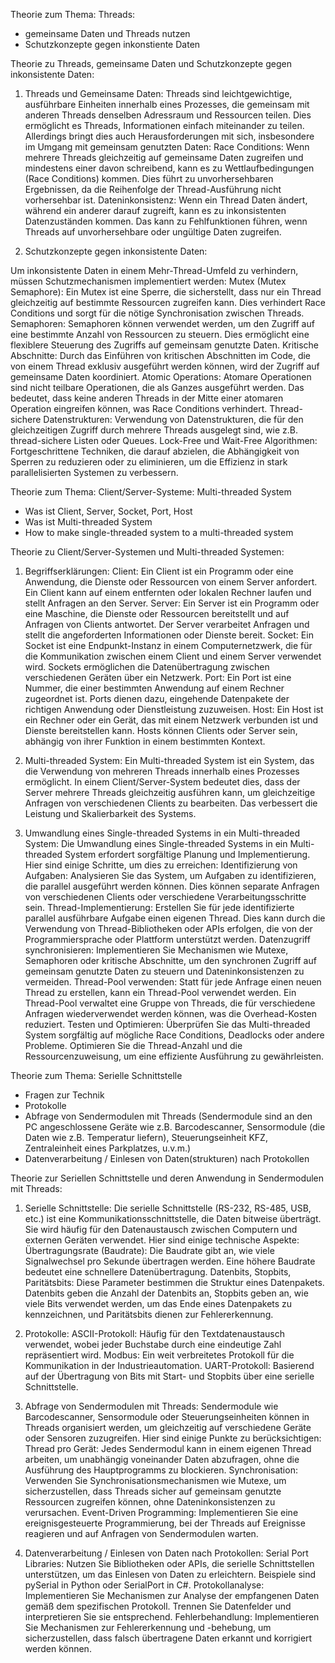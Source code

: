 Theorie zum Thema: 
Threads:

- gemeinsame Daten und Threads nutzen
- Schutzkonzepte gegen inkonstiente Daten

Theorie zu Threads, gemeinsame Daten und Schutzkonzepte gegen inkonsistente Daten:

1. Threads und Gemeinsame Daten:
Threads sind leichtgewichtige, ausführbare Einheiten innerhalb eines Prozesses, die gemeinsam mit anderen Threads denselben Adressraum und Ressourcen teilen. Dies ermöglicht es Threads, Informationen einfach miteinander zu teilen. Allerdings bringt dies auch Herausforderungen mit sich, insbesondere im Umgang mit gemeinsam genutzten Daten:
Race Conditions: Wenn mehrere Threads gleichzeitig auf gemeinsame Daten zugreifen und mindestens einer davon schreibend, kann es zu Wettlaufbedingungen (Race Conditions) kommen. Dies führt zu unvorhersehbaren Ergebnissen, da die Reihenfolge der Thread-Ausführung nicht vorhersehbar ist.
Dateninkonsistenz: Wenn ein Thread Daten ändert, während ein anderer darauf zugreift, kann es zu inkonsistenten Datenzuständen kommen. Das kann zu Fehlfunktionen führen, wenn Threads auf unvorhersehbare oder ungültige Daten zugreifen.

2. Schutzkonzepte gegen inkonsistente Daten:

Um inkonsistente Daten in einem Mehr-Thread-Umfeld zu verhindern, müssen Schutzmechanismen implementiert werden:
Mutex (Mutex Semaphore): Ein Mutex ist eine Sperre, die sicherstellt, dass nur ein Thread gleichzeitig auf bestimmte Ressourcen zugreifen kann. Dies verhindert Race Conditions und sorgt für die nötige Synchronisation zwischen Threads.
Semaphoren: Semaphoren können verwendet werden, um den Zugriff auf eine bestimmte Anzahl von Ressourcen zu steuern. Dies ermöglicht eine flexiblere Steuerung des Zugriffs auf gemeinsam genutzte Daten.
Kritische Abschnitte: Durch das Einführen von kritischen Abschnitten im Code, die von einem Thread exklusiv ausgeführt werden können, wird der Zugriff auf gemeinsame Daten koordiniert.
Atomic Operations: Atomare Operationen sind nicht teilbare Operationen, die als Ganzes ausgeführt werden. Das bedeutet, dass keine anderen Threads in der Mitte einer atomaren Operation eingreifen können, was Race Conditions verhindert.
Thread-sichere Datenstrukturen: Verwendung von Datenstrukturen, die für den gleichzeitigen Zugriff durch mehrere Threads ausgelegt sind, wie z.B. thread-sichere Listen oder Queues.
Lock-Free und Wait-Free Algorithmen: Fortgeschrittene Techniken, die darauf abzielen, die Abhängigkeit von Sperren zu reduzieren oder zu eliminieren, um die Effizienz in stark parallelisierten Systemen zu verbessern.

Theorie zum Thema: 
Client/Server-Systeme: Multi-threaded System

- Was ist Client, Server, Socket, Port, Host
- Was ist Multi-threaded System
- How to make single-threaded system to a multi-threaded system

Theorie zu Client/Server-Systemen und Multi-threaded Systemen:

1. Begriffserklärungen:
Client: Ein Client ist ein Programm oder eine Anwendung, die Dienste oder Ressourcen von einem Server anfordert. Ein Client kann auf einem entfernten oder lokalen Rechner laufen und stellt Anfragen an den Server.
Server: Ein Server ist ein Programm oder eine Maschine, die Dienste oder Ressourcen bereitstellt und auf Anfragen von Clients antwortet. Der Server verarbeitet Anfragen und stellt die angeforderten Informationen oder Dienste bereit.
Socket: Ein Socket ist eine Endpunkt-Instanz in einem Computernetzwerk, die für die Kommunikation zwischen einem Client und einem Server verwendet wird. Sockets ermöglichen die Datenübertragung zwischen verschiedenen Geräten über ein Netzwerk.
Port: Ein Port ist eine Nummer, die einer bestimmten Anwendung auf einem Rechner zugeordnet ist. Ports dienen dazu, eingehende Datenpakete der richtigen Anwendung oder Dienstleistung zuzuweisen.
Host: Ein Host ist ein Rechner oder ein Gerät, das mit einem Netzwerk verbunden ist und Dienste bereitstellen kann. Hosts können Clients oder Server sein, abhängig von ihrer Funktion in einem bestimmten Kontext.

2. Multi-threaded System:
Ein Multi-threaded System ist ein System, das die Verwendung von mehreren Threads innerhalb eines Prozesses ermöglicht. In einem Client/Server-System bedeutet dies, dass der Server mehrere Threads gleichzeitig ausführen kann, um gleichzeitige Anfragen von verschiedenen Clients zu bearbeiten. Das verbessert die Leistung und Skalierbarkeit des Systems.

3. Umwandlung eines Single-threaded Systems in ein Multi-threaded System:
Die Umwandlung eines Single-threaded Systems in ein Multi-threaded System erfordert sorgfältige Planung und Implementierung. Hier sind einige Schritte, um dies zu erreichen:
Identifizierung von Aufgaben: Analysieren Sie das System, um Aufgaben zu identifizieren, die parallel ausgeführt werden können. Dies können separate Anfragen von verschiedenen Clients oder verschiedene Verarbeitungsschritte sein.
Thread-Implementierung: Erstellen Sie für jede identifizierte parallel ausführbare Aufgabe einen eigenen Thread. Dies kann durch die Verwendung von Thread-Bibliotheken oder APIs erfolgen, die von der Programmiersprache oder Plattform unterstützt werden.
Datenzugriff synchronisieren: Implementieren Sie Mechanismen wie Mutexe, Semaphoren oder kritische Abschnitte, um den synchronen Zugriff auf gemeinsam genutzte Daten zu steuern und Dateninkonsistenzen zu vermeiden.
Thread-Pool verwenden: Statt für jede Anfrage einen neuen Thread zu erstellen, kann ein Thread-Pool verwendet werden. Ein Thread-Pool verwaltet eine Gruppe von Threads, die für verschiedene Anfragen wiederverwendet werden können, was die Overhead-Kosten reduziert.
Testen und Optimieren: Überprüfen Sie das Multi-threaded System sorgfältig auf mögliche Race Conditions, Deadlocks oder andere Probleme. Optimieren Sie die Thread-Anzahl und die Ressourcenzuweisung, um eine effiziente Ausführung zu gewährleisten.

Theorie zum Thema: 
Serielle Schnittstelle

- Fragen zur Technik
- Protokolle 
- Abfrage von Sendermodulen mit Threads (Sendermodule sind an den PC angeschlossene Geräte wie z.B. Barcodescanner, Sensormodule (die Daten wie z.B. Temperatur liefern), Steuerungseinheit KFZ, Zentraleinheit eines Parkplatzes, u.v.m.)
- Datenverarbeitung / Einlesen von Daten(strukturen) nach Protokollen

Theorie zur Seriellen Schnittstelle und deren Anwendung in Sendermodulen mit Threads:

1. Serielle Schnittstelle:
Die serielle Schnittstelle (RS-232, RS-485, USB, etc.) ist eine Kommunikationsschnittstelle, die Daten bitweise überträgt. Sie wird häufig für den Datenaustausch zwischen Computern und externen Geräten verwendet. Hier sind einige technische Aspekte:
Übertragungsrate (Baudrate): Die Baudrate gibt an, wie viele Signalwechsel pro Sekunde übertragen werden. Eine höhere Baudrate bedeutet eine schnellere Datenübertragung.
Datenbits, Stopbits, Paritätsbits: Diese Parameter bestimmen die Struktur eines Datenpakets. Datenbits geben die Anzahl der Datenbits an, Stopbits geben an, wie viele Bits verwendet werden, um das Ende eines Datenpakets zu kennzeichnen, und Paritätsbits dienen zur Fehlererkennung.

2. Protokolle:
ASCII-Protokoll: Häufig für den Textdatenaustausch verwendet, wobei jeder Buchstabe durch eine eindeutige Zahl repräsentiert wird.
Modbus: Ein weit verbreitetes Protokoll für die Kommunikation in der Industrieautomation.
UART-Protokoll: Basierend auf der Übertragung von Bits mit Start- und Stopbits über eine serielle Schnittstelle.

3. Abfrage von Sendermodulen mit Threads:
Sendermodule wie Barcodescanner, Sensormodule oder Steuerungseinheiten können in Threads organisiert werden, um gleichzeitig auf verschiedene Geräte oder Sensoren zuzugreifen. Hier sind einige Punkte zu berücksichtigen:
Thread pro Gerät: Jedes Sendermodul kann in einem eigenen Thread arbeiten, um unabhängig voneinander Daten abzufragen, ohne die Ausführung des Hauptprogramms zu blockieren.
Synchronisation: Verwenden Sie Synchronisationsmechanismen wie Mutexe, um sicherzustellen, dass Threads sicher auf gemeinsam genutzte Ressourcen zugreifen können, ohne Dateninkonsistenzen zu verursachen.
Event-Driven Programming: Implementieren Sie eine ereignisgesteuerte Programmierung, bei der Threads auf Ereignisse reagieren und auf Anfragen von Sendermodulen warten.

4. Datenverarbeitung / Einlesen von Daten nach Protokollen:
Serial Port Libraries: Nutzen Sie Bibliotheken oder APIs, die serielle Schnittstellen unterstützen, um das Einlesen von Daten zu erleichtern. Beispiele sind pySerial in Python oder SerialPort in C#.
Protokollanalyse: Implementieren Sie Mechanismen zur Analyse der empfangenen Daten gemäß dem spezifischen Protokoll. Trennen Sie Datenfelder und interpretieren Sie sie entsprechend.
Fehlerbehandlung: Implementieren Sie Mechanismen zur Fehlererkennung und -behebung, um sicherzustellen, dass falsch übertragene Daten erkannt und korrigiert werden können.


